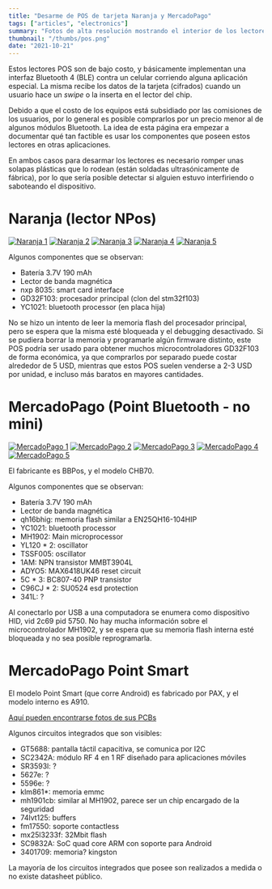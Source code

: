 ```yaml
---
title: "Desarme de POS de tarjeta Naranja y MercadoPago"
tags: ["articles", "electronics"]
summary: "Fotos de alta resolución mostrando el interior de los lectores de tarjeta de Naranja y MercadoPago"
thumbnail: "/thumbs/pos.png"
date: "2021-10-21"
---
```


Estos lectores POS son de bajo costo, y básicamente implementan una interfaz Bluetooth 4 (BLE) contra un celular corriendo alguna aplicación especial. La misma recibe los datos de la tarjeta (cifrados) cuando un usuario hace un _swipe_ o la inserta en el lector del chip.

Debido a que el costo de los equipos está subsidiado por las comisiones de los usuarios, por lo general es posible comprarlos por un precio menor al de algunos módulos Bluetooth. La idea de esta página era empezar a documentar qué tan factible es usar los componentes que poseen estos lectores en otras aplicaciones.

En ambos casos para desarmar los lectores es necesario romper unas solapas plásticas que lo rodean (están soldadas ultrasónicamente de fábrica), por lo que sería posible detectar si alguien estuvo interfiriendo o saboteando el dispositivo.

# Naranja (lector NPos)

[![Naranja 1](/images/pos/npos1_small.jpg)](/images/pos/npos1.jpg)
[![Naranja 2](/images/pos/npos2_small.jpg)](/images/pos/npos2.jpg)
[![Naranja 3](/images/pos/npos3_small.jpg)](/images/pos/npos3.jpg)
[![Naranja 4](/images/pos/npos4_small.jpg)](/images/pos/npos4.jpg)
[![Naranja 5](/images/pos/npos5_small.jpg)](/images/pos/npos5.jpg)

Algunos componentes que se observan:
- Batería 3.7V 190 mAh
- Lector de banda magnética
- nxp 8035: smart card interface
- GD32F103: procesador principal (clon del stm32f103)
- YC1021: bluetooth processor (en placa hija)

No se hizo un intento de leer la memoria flash del procesador principal, pero se espera que la misma esté bloqueada y el debugging desactivado.
Si se pudiera borrar la memoria y programarle algún firmware distinto, este POS podría ser usado para obtener muchos microcontroladores GD32F103 de forma económica, ya que comprarlos por separado puede costar alrededor de 5 USD, mientras que estos POS suelen venderse a 2-3 USD por unidad, e incluso más baratos en mayores cantidades. 

# MercadoPago (Point Bluetooth - no mini)

[![MercadoPago 1](/images/pos/meli1_small.jpg)](/images/pos/meli1.jpg)
[![MercadoPago 2](/images/pos/meli2_small.jpg)](/images/pos/meli2.jpg)
[![MercadoPago 3](/images/pos/meli3_small.jpg)](/images/pos/meli3.jpg)
[![MercadoPago 4](/images/pos/meli4_small.jpg)](/images/pos/meli4.jpg)
[![MercadoPago 5](/images/pos/meli5_small.jpg)](/images/pos/meli5.jpg)

El fabricante es BBPos, y el modelo CHB70.

Algunos componentes que se observan:
- Batería 3.7V 190 mAh
- Lector de banda magnética
- qh16bhig: memoria flash similar a EN25QH16-104HIP	
- YC1021: bluetooth processor
- MH1902: Main microprocessor
- YL120 * 2: oscillator
- TSSF005: oscillator
- 1AM: NPN transistor MMBT3904L
- ADYO5: MAX6418UK46 reset circuit
- 5C * 3: BC807-40 PNP transistor
- C96CJ * 2: SU0524 esd protection
- 341L: ?

Al conectarlo por USB a una computadora se enumera como dispositivo HID, vid 2c69 pid 5750. No hay mucha información sobre el microcontrolador MH1902, y se espera que su memoria flash interna esté bloqueada y no sea posible reprogramarla.

# MercadoPago Point Smart

El modelo Point Smart (que corre Android) es fabricado por PAX, y el modelo interno es A910. 

[Aquí pueden encontrarse fotos de sus PCBs](https://fccid.io/V5PA910/Internal-Photos/Internal-photos-4328322)

Algunos circuitos integrados que son visibles:
- GT5688: pantalla táctil capacitiva, se comunica por I2C
- SC2342A: módulo RF 4 en 1 RF diseñado para aplicaciones móviles
- SR3593l: ?
- 5627e: ?
- 5596e: ?
- klm861*: memoria emmc
- mh1901cb: similar al MH1902, parece ser un chip encargado de la seguridad
- 74lvt125: buffers
- fm17550: soporte contactless 
- mx25l3233f: 32Mbit flash
- SC9832A: SoC quad core ARM con soporte para  Android
- 3401709: memoria? kingston

La mayoría de los circuitos integrados que posee son realizados a medida o no existe datasheet público. 
